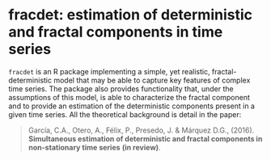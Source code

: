 fracdet: estimation of deterministic and fractal components in time series
========================================================

`fracdet` is an R package implementing a simple, yet realistic, fractal-deterministic model
that may be able to capture key features of complex time series. The package also provides 
functionality that, under the assumptions of this model, is able to characterize the fractal
component and to provide an estimation of the deterministic components present in a given time 
series. All the theoretical background is detail in the paper:

> García, C.A., Otero, A., Félix, P., Presedo, J. & Márquez D.G., (2016). **Simultaneous estimation of deterministic and fractal
components in non-stationary time series** __(in review)__.